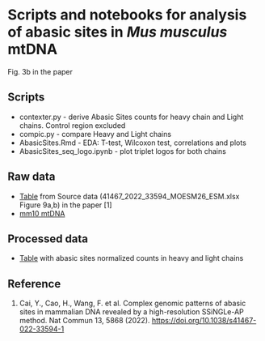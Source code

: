 # Scripts and notebooks for analysis of abasic sites in *Mus musculus* mtDNA

Fig. 3b in the paper

## Scripts

- contexter.py - derive Abasic Sites counts for heavy chain and Light chains. Control region excluded
- compic.py - compare Heavy and Light chains
- AbasicSites.Rmd - EDA: T-test, Wilcoxon test, correlations and plots
- AbasicSites_seq_logo.ipynb - plot triplet logos for both chains

## Raw data

- [Table](data/41467_2022_33594_MOESM26_ESM.csv) from Source data (41467_2022_33594_MOESM26_ESM.xlsx Figure 9a,b) in the paper [1]
- [mm10 mtDNA](data/mm10_ChrM_oneline.fasta)

## Processed data

- [Table](data/AbasicSitesMtDNAcontext_HLcompare.csv) with abasic sites normalized counts in heavy and light chains

## Reference

1. Cai, Y., Cao, H., Wang, F. et al. Complex genomic patterns of abasic sites in mammalian DNA revealed by a high-resolution SSiNGLe-AP method. Nat Commun 13, 5868 (2022). https://doi.org/10.1038/s41467-022-33594-1
